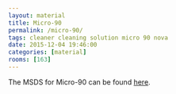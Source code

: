```yaml
---
layout: material
title: Micro-90
permalink: /micro-90/
tags: cleaner cleaning solution micro 90 nova
date: 2015-12-04 19:46:00
categories: [material]
rooms: [163]
---
```


The MSDS for Micro-90 can be found [here]({{site.baseurl}}/sheets/MICRO-90.pdf).

